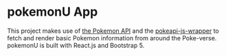 # pokemonU App

This project makes use of [the Pokemon API](https://pokeapi.co/) and the [pokeapi-js-wrapper](https://github.com/PokeAPI/pokeapi-js-wrapper) to fetch and render basic Pokemon information from around the Poke-verse. pokemonU is built with React.js and Bootstrap 5.
